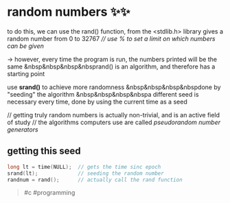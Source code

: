 # random numbers ✨✨
to do this, we can use the rand() function, from the \<stdlib.h\> library
gives a random number from 0 to 32767
_// use % to set a limit on which numbers can be given_

-> however, every time the program is run, the numbers printed will be the same
&nbsp&nbsp&nbsp&nbsprand() is an algorithm, and therefore has a starting point

use **srand()** to achieve more randomness
&nbsp&nbsp&nbsp&nbspdone by "seeding" the algorithm
&nbsp&nbsp&nbsp&nbspa different seed is necessary every time, done by using the current time as a seed

// getting truly random numbers is actually non-trivial, and is an active field of study
// the algorithms computers use are called *pseudorandom number generators*

## getting this seed
```c
long lt = time(NULL);  // gets the time sinc epoch
srand(lt);             // seeding the random number
randnum = rand();      // actually call the rand function
```

> #c #programming 